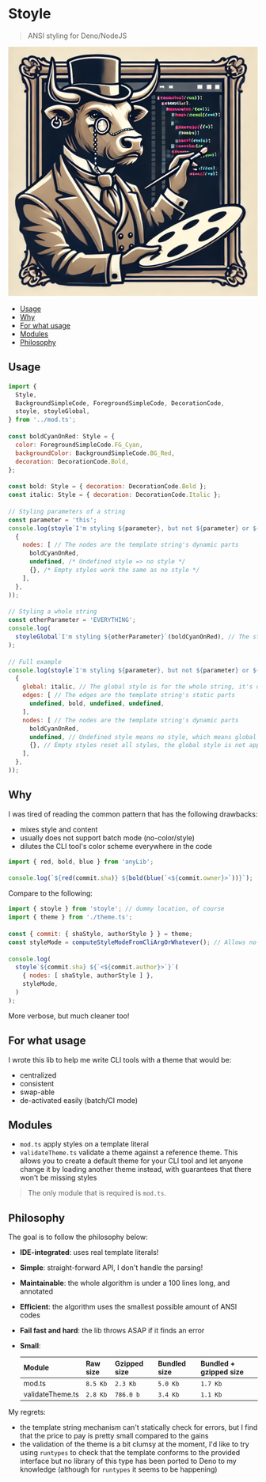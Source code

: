 <!-- Formatted by https://github.com/quilicicf/markdown-formatter -->

# Stoyle

> ANSI styling for Deno/NodeJS

![A classy british bull working on a painting that represents colorized code](./docs/stoyle.webp)

<!-- TOC START -->

* [Usage](#usage)
* [Why](#why)
* [For what usage](#for-what-usage)
* [Modules](#modules)
* [Philosophy](#philosophy)

<!-- TOC END -->

## Usage

<!-- 🔁: basicExample -->

```js
import {
  Style,
  BackgroundSimpleCode, ForegroundSimpleCode, DecorationCode,
  stoyle, stoyleGlobal,
} from '../mod.ts';

const boldCyanOnRed: Style = {
  color: ForegroundSimpleCode.FG_Cyan,
  backgroundColor: BackgroundSimpleCode.BG_Red,
  decoration: DecorationCode.Bold,
};

const bold: Style = { decoration: DecorationCode.Bold };
const italic: Style = { decoration: DecorationCode.Italic };

// Styling parameters of a string
const parameter = 'this';
console.log(stoyle`I'm styling ${parameter}, but not ${parameter} or ${parameter}.`(
  {
    nodes: [ // The nodes are the template string's dynamic parts
      boldCyanOnRed,
      undefined, /* Undefined style => no style */
      {}, /* Empty styles work the same as no style */
    ],
  },
));

// Styling a whole string
const otherParameter = 'EVERYTHING';
console.log(
  stoyleGlobal`I'm styling ${otherParameter}`(boldCyanOnRed), // The style is for the whole string with stoyleGlobal
);

// Full example
console.log(stoyle`I'm styling ${parameter}, but not ${parameter} or ${parameter}.`(
  {
    global: italic, // The global style is for the whole string, it's overwritten by edges/nodes styles
    edges: [ // The edges are the template string's static parts
      undefined, bold, undefined, undefined,
    ],
    nodes: [ // The nodes are the template string's dynamic parts
      boldCyanOnRed,
      undefined, // Undefined style means no style, which means global style is applied
      {}, // Empty styles reset all styles, the global style is not applied
    ],
  },
));

```

<!-- 🔁 -->

## Why

I was tired of reading the common pattern that has the following drawbacks:

* mixes style and content
* usually does not support batch mode (no-color/style)
* dilutes the CLI tool's color scheme everywhere in the code

```js
import { red, bold, blue } from 'anyLib';

console.log(`${red(commit.sha)} ${bold(blue(`<${commit.owner}>`))}`);
```

Compare to the following:

```js
import { stoyle } from 'stoyle'; // dummy location, of course
import { theme } from './theme.ts';

const { commit: { shaStyle, authorStyle } } = theme;
const styleMode = computeStyleModeFromCliArgOrWhatever(); // Allows no-color mode

console.log(
  stoyle`${commit.sha} ${`<${commit.author}>`}`(
    { nodes: [ shaStyle, authorStyle ] },
    styleMode,
  )
);
```

More verbose, but much cleaner too!

## For what usage

I wrote this lib to help me write CLI tools with a theme that would be:

* centralized
* consistent
* swap-able
* de-activated easily (batch/CI mode)

## Modules

* `mod.ts` apply styles on a template literal
* `validateTheme.ts` validate a theme against a reference theme. This allows you to create a default theme for your CLI tool and let anyone change it by loading another theme instead, with guarantees that there won't be missing styles

> The only module that is required is `mod.ts`.

## Philosophy

The goal is to follow the philosophy below:

* __IDE-integrated__: uses real template literals!
* __Simple__: straight-forward API, I don't handle the parsing!
* __Maintainable__: the whole algorithm is under a 100 lines long, and annotated
* __Efficient__: the algorithm uses the smallest possible amount of ANSI codes
* __Fail fast and hard__: the lib throws ASAP if it finds an error
* __Small__:

  | Module           | Raw size                                     | Gzipped size                                      | Bundled size                                     | Bundled + gzipped size                                     |
  | ---------------- | -------------------------------------------- | ------------------------------------------------- | ------------------------------------------------ | ---------------------------------------------------------- |
  | mod.ts           | <!-- 🔁: modRawSize -->`8.5 Kb`<!-- 🔁 -->   | <!-- 🔁: modGzippedSize -->`2.3 Kb`<!-- 🔁 -->    | <!-- 🔁: modBundledSize -->`5.0 Kb`<!-- 🔁 -->  | <!-- 🔁: modBundledAndGzippedSize -->`1.7 Kb`<!-- 🔁 -->   |
  | validateTheme.ts | <!-- 🔁: themeRawSize -->`2.8 Kb`<!-- 🔁 --> | <!-- 🔁: themeGzippedSize -->`786.0 b`<!-- 🔁 --> | <!-- 🔁: themeBundledSize -->`3.4 Kb`<!-- 🔁 --> | <!-- 🔁: themeBundledAndGzippedSize -->`1.1 Kb`<!-- 🔁 --> |

My regrets:

* the template string mechanism can't statically check for errors, but I find that the price to pay is pretty small compared to the gains
* the validation of the theme is a bit clumsy at the moment, I'd like to try using `runtypes` to check that the template conforms to the provided interface but no library of this type has been ported to Deno to my knowledge (although for `runtypes` it seems to be happening)

